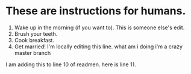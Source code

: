 # These are instructions for humans.

1. Wake up in the morning (if you want to). This is someone else's edit.
2. Brush your teeth.
3. Cook breakfast.
4. Get married! I'm locally editing this line.
   what
   am
   i
   doing
   i'm
   a crazy
   master branch

I am adding this to line 10 of readmen.
here is line 11.